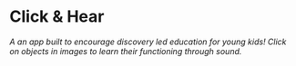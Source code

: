 # Click & Hear
_A an app built to encourage discovery led education for young kids! Click on objects in images to learn their functioning through sound._
